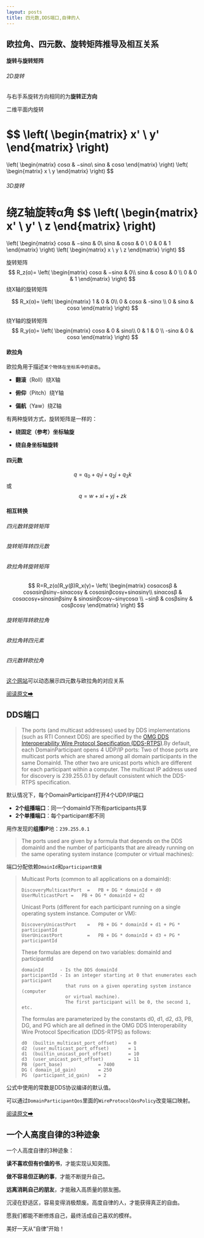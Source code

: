 ```yaml
---
layout: posts
title: 四元数,DDS端口,自律的人
---
```

## 欧拉角、四元数、旋转矩阵推导及相互关系


#### 旋转与旋转矩阵

###### 2D旋转

与右手系旋转方向相同的为**旋转正方向**

二维平面内旋转

$$
\left(
    \begin{matrix}
    	x' \\
    	y'
    \end{matrix}
\right)
=
\left(
    \begin{matrix}
    	cosα & −sinα\\
    	sinα & cosα
    \end{matrix}
\right)
\left(
    \begin{matrix}
    	x \\
    	y
    \end{matrix}
\right)
$$


###### 3D旋转

绕Z轴旋转α角
$$
\left(
    \begin{matrix}
    	x' \\
    	y' \\
    	z
    \end{matrix}
\right)
=
\left(
    \begin{matrix}
    	cosα & −sinα & 0\\
    	sinα & cosα & 0 \\
    	0 & 0 & 1
    \end{matrix}
\right)
\left(
    \begin{matrix}
    	x \\
    	y \\
    	z
    \end{matrix}
\right)
$$


旋转矩阵
$$
R_z(α)=
\left(
    \begin{matrix}
    	cosα & −sinα & 0\\
    	sinα & cosα & 0 \\
    	0 & 0 & 1
    \end{matrix}
\right)
$$
绕X轴的旋转矩阵

$$
R_x(α)=
\left(
    \begin{matrix}
    	1 & 0 & 0\\
    	0 & cosα & -sinα \\
    	0 & sinα & cosα
    \end{matrix}
\right)
$$


绕Y轴的旋转矩阵
$$
R_y(α)=
\left(
    \begin{matrix}
    	cosα & 0 & sinα\\
    	0 & 1 & 0 \\
    	-sinα & 0 & cosα
    \end{matrix}
\right)
$$


#### 欧拉角

欧拉角用于描述`某个物体在坐标系中的姿态`。

* **翻滚**（Roll）绕X轴

* **俯仰**（Pitch）绕Y轴

* **偏航**（Yaw）绕Z轴

有两种旋转方式，旋转矩阵是一样的：

* **绕固定（参考）坐标轴旋**

* **绕自身坐标轴旋转**



#### 四元数

$$
q=q_0+q_1 i+q_2 j + q_3 k
$$
或
$$
q=w+x i+y j + z k
$$

#### 相互转换

###### 四元数转旋转矩阵
###### 旋转矩阵转四元数
###### 欧拉角转旋转矩阵

$$
R=R_z(α)R_y(β)R_x(γ)=
\left(
    \begin{matrix}
    	cosαcosβ & cosαsinβsinγ−sinαcosγ & cosαsinβcosγ+sinαsinγ\\
    	sinαcosβ & cosαcosγ+sinαsinβsinγ & sinαsinβcosγ−sinγcosα \\
    	−sinβ & cosβsinγ & cosβcosγ
    \end{matrix}
\right)
$$



###### 旋转矩阵转欧拉角
###### 欧拉角转四元素
###### 四元数转欧拉角

[这个网站](https://quaternions.online/)可以动态展示四元数与欧拉角的对应关系

[阅读原文➡](http://zhaoxuhui.top/blog/2018/03/13/RelationBetweenQ4&R&Euler.html)



## DDS端口

> The ports \(and multicast addresses\) used by DDS implementations \(such as RTI Connext DDS\) are specified by the [OMG DDS Interoperability Wire Protocol Specification \(DDS-RTPS\)](http://www.omg.org/spec/DDS-RTPS/).By default, each DomainParticipant opens 4 UDP/IP ports: Two of those ports are multicast ports which are shared among all domain participants in the same DomainId. The other two are unicast ports which are different for each participant within a computer. The multicast IP address used for discovery is 239.255.0.1 by default consistent which the DDS-RTPS specification.

默认情况下，每个DomainParticipant打开4个UDP/IP端口

* **2个组播端口**：同一个domainId下所有participants共享
* **2个单播端口**：每个participant都不同

用作发现的**组播IP**地：`239.255.0.1`

> The ports used are given by a formula that depends on the DDS domainId and the number of participants that are already running on the same operating system instance (computer or virtual machines):

端口分配依赖`DmainId`和`participant数量`


> Multicast Ports (common to all applications on a domainId):
>
> ```
> DiscoveryMulticastPort  =   PB + DG * domainId + d0
> UserMulticastPort	=   PB + DG * domainId + d2
> ```
>
> Unicast Ports (different for each participant running on a single operating system instance. Computer or VM):
>
> ```
> DiscoveryUnicastPort    =   PB + DG * domainId + d1 + PG * participantId
> UserUnicastPort         =   PB + DG * domainId + d3 + PG * participantId
> ```
>
> These formulas are depend on two variables: domainId and participantId
>
> ```
> domainId      - Is the DDS domainId
> participantId - Is an integer starting at 0 that enumerates each participant 
>                 that runs on a given operating system instance (computer 
>                 or virtual machine). 
>                 The first participant will be 0, the second 1, etc.
> ```
>
> The formulas are parameterized by the constants d0, d1, d2, d3, PB, DG, and PG which are all defined in the OMG DDS Interoperability Wire Protocol Specification (DDS-RTPS) as follows:
>
> ```
> d0  (builtin_multicast_port_offset)    = 0
> d2  (user_multicast_port_offset)       = 1 
> d1  (builtin_unicast_port_offset)      = 10
> d3  (user_unicast_port_offset)         = 11
> PB  (port_base)             = 7400
> DG ( domain_id_gain)        = 250
> PG  (participant_id_gain)   = 2
> ```
>

公式中使用的常数是DDS协议编译的默认值。

可以通过`DomainParticipantQos`里面的`WireProtocolQosPolicy`改变端口映射。

[阅读原文➡](https://community.rti.com/content/forum-topic/statically-configure-firewall-let-omg-dds-traffic-through)



## 一个人高度自律的3种迹象

一个人高度自律的3种迹象：

**读不喜欢但有价值的书**，才能实现认知突围。

**做不容易但正确的事**，才能不断提升自己。

**远离消耗自己的朋友**，才能融入高质量的朋友圈。

沉浸在舒适区，容易变得消极颓废。高度自律的人，才能获得真正的自由。

愿我们都能不断修炼自己，最终活成自己喜欢的模样。

美好一天从“自律”开始！
